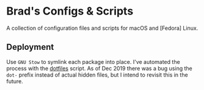 # Brad's Configs & Scripts

A collection of configuration files and scripts for macOS and [Fedora] Linux.

## Deployment

Use `GNU Stow` to symlink each package into place. I've automated the process with the [dotfiles](https://github.com/bradleyfrank/dotfiles/blob/master/bin/.local/bin/dotfiles) script. As of Dec 2019 there was a bug using the `dot-` prefix instead of actual hidden files, but I intend to revisit this in the future.
